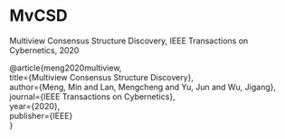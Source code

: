 # MvCSD

Multiview Consensus Structure Discovery, IEEE Transactions on Cybernetics, 2020

  @article{meng2020multiview,   
  title={Multiview Consensus Structure Discovery},   
  author={Meng, Min and Lan, Mengcheng and Yu, Jun and Wu, Jigang},  
  journal={IEEE Transactions on Cybernetics},  
  year={2020},  
  publisher={IEEE}  
}
